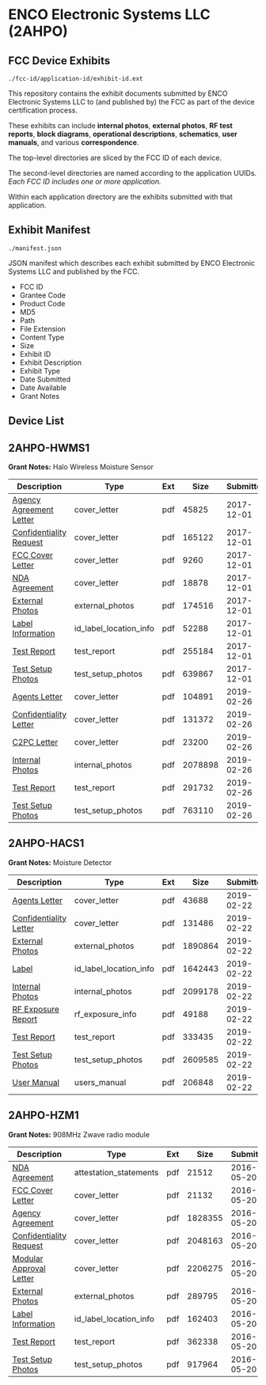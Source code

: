# ENCO Electronic Systems LLC (2AHPO)
## FCC Device Exhibits

```
./fcc-id/application-id/exhibit-id.ext
```

This repository contains the exhibit documents submitted by ENCO Electronic Systems LLC to (and published by) the FCC as part of the device certification process.

These exhibits can include **internal photos**, **external photos**, **RF test reports**, **block diagrams**, **operational descriptions**, **schematics**, **user manuals**, and various **correspondence**.

The top-level directories are sliced by the FCC ID of each device.

The second-level directories are named according to the application UUIDs. *Each FCC ID includes one or more application.*

Within each application directory are the exhibits submitted with that application. 

## Exhibit Manifest

```
./manifest.json
```

JSON manifest which describes each exhibit submitted by ENCO Electronic Systems LLC and published by the FCC.

- FCC ID
- Grantee Code
- Product Code
- MD5
- Path
- File Extension
- Content Type
- Size
- Exhibit ID
- Exhibit Description
- Exhibit Type
- Date Submitted
- Date Available
- Grant Notes

## Device List
## 2AHPO-HWMS1
**Grant Notes:** Halo Wireless Moisture Sensor

| Description | Type | Ext | Size | Submitted | Available |
| ----------- | ---- | --- | ---- | --------- | --------- |
| [Agency Agreement Letter](2AHPO-HWMS1/85ef43c58e6c42ccda7e32d9304e11cc/3660350.pdf) | cover_letter | pdf | 45825 | 2017-12-01 | 2017-12-01 |
| [Confidentiality Request](2AHPO-HWMS1/85ef43c58e6c42ccda7e32d9304e11cc/3660351.pdf) | cover_letter | pdf | 165122 | 2017-12-01 | 2017-12-01 |
| [FCC Cover Letter](2AHPO-HWMS1/85ef43c58e6c42ccda7e32d9304e11cc/3660352.pdf) | cover_letter | pdf | 9260 | 2017-12-01 | 2017-12-01 |
| [NDA Agreement](2AHPO-HWMS1/85ef43c58e6c42ccda7e32d9304e11cc/3660354.pdf) | cover_letter | pdf | 18878 | 2017-12-01 | 2017-12-01 |
| [External Photos](2AHPO-HWMS1/85ef43c58e6c42ccda7e32d9304e11cc/3660349.pdf) | external_photos | pdf | 174516 | 2017-12-01 | 2017-12-01 |
| [Label Information](2AHPO-HWMS1/85ef43c58e6c42ccda7e32d9304e11cc/3660353.pdf) | id_label_location_info | pdf | 52288 | 2017-12-01 | 2017-12-01 |
| [Test Report](2AHPO-HWMS1/85ef43c58e6c42ccda7e32d9304e11cc/3660356.pdf) | test_report | pdf | 255184 | 2017-12-01 | 2017-12-01 |
| [Test Setup Photos](2AHPO-HWMS1/85ef43c58e6c42ccda7e32d9304e11cc/3660355.pdf) | test_setup_photos | pdf | 639867 | 2017-12-01 | 2017-12-01 |
| [Agents Letter](2AHPO-HWMS1/819d076606cbdabf3f3004308aabb24f/4181321.pdf) | cover_letter | pdf | 104891 | 2019-02-26 | 2019-02-26 |
| [Confidentiality Letter](2AHPO-HWMS1/819d076606cbdabf3f3004308aabb24f/4181322.pdf) | cover_letter | pdf | 131372 | 2019-02-26 | 2019-02-26 |
| [C2PC Letter](2AHPO-HWMS1/819d076606cbdabf3f3004308aabb24f/4181323.pdf) | cover_letter | pdf | 23200 | 2019-02-26 | 2019-02-26 |
| [Internal Photos](2AHPO-HWMS1/819d076606cbdabf3f3004308aabb24f/4181319.pdf) | internal_photos | pdf | 2078898 | 2019-02-26 | 2019-08-25 |
| [Test Report](2AHPO-HWMS1/819d076606cbdabf3f3004308aabb24f/4181320.pdf) | test_report | pdf | 291732 | 2019-02-26 | 2019-02-26 |
| [Test Setup Photos](2AHPO-HWMS1/819d076606cbdabf3f3004308aabb24f/4181318.pdf) | test_setup_photos | pdf | 763110 | 2019-02-26 | 2019-08-25 |
## 2AHPO-HACS1
**Grant Notes:** Moisture Detector

| Description | Type | Ext | Size | Submitted | Available |
| ----------- | ---- | --- | ---- | --------- | --------- |
| [Agents Letter](2AHPO-HACS1/1cdd96bedd01205c5624e3ea634f3d5e/4176775.pdf) | cover_letter | pdf | 43688 | 2019-02-22 | 2019-02-22 |
| [Confidentiality Letter](2AHPO-HACS1/1cdd96bedd01205c5624e3ea634f3d5e/4176776.pdf) | cover_letter | pdf | 131486 | 2019-02-22 | 2019-02-22 |
| [External Photos](2AHPO-HACS1/1cdd96bedd01205c5624e3ea634f3d5e/4176756.pdf) | external_photos | pdf | 1890864 | 2019-02-22 | 2019-08-20 |
| [Label](2AHPO-HACS1/1cdd96bedd01205c5624e3ea634f3d5e/4176772.pdf) | id_label_location_info | pdf | 1642443 | 2019-02-22 | 2019-02-22 |
| [Internal Photos](2AHPO-HACS1/1cdd96bedd01205c5624e3ea634f3d5e/4176759.pdf) | internal_photos | pdf | 2099178 | 2019-02-22 | 2019-08-20 |
| [RF Exposure Report](2AHPO-HACS1/1cdd96bedd01205c5624e3ea634f3d5e/4176774.pdf) | rf_exposure_info | pdf | 49188 | 2019-02-22 | 2019-02-22 |
| [Test Report](2AHPO-HACS1/1cdd96bedd01205c5624e3ea634f3d5e/4176773.pdf) | test_report | pdf | 333435 | 2019-02-22 | 2019-02-22 |
| [Test Setup Photos](2AHPO-HACS1/1cdd96bedd01205c5624e3ea634f3d5e/4176757.pdf) | test_setup_photos | pdf | 2609585 | 2019-02-22 | 2019-08-20 |
| [User Manual](2AHPO-HACS1/1cdd96bedd01205c5624e3ea634f3d5e/4176758.pdf) | users_manual | pdf | 206848 | 2019-02-22 | 2019-08-20 |
## 2AHPO-HZM1
**Grant Notes:** 908MHz Zwave radio module

| Description | Type | Ext | Size | Submitted | Available |
| ----------- | ---- | --- | ---- | --------- | --------- |
| [NDA Agreement](2AHPO-HZM1/27dcd2f5213f7b9971d7b5ff069d2db2/2998335.pdf) | attestation_statements | pdf | 21512 | 2016-05-20 | 2016-05-20 |
| [FCC Cover Letter](2AHPO-HZM1/27dcd2f5213f7b9971d7b5ff069d2db2/2998331.pdf) | cover_letter | pdf | 21132 | 2016-05-20 | 2016-05-20 |
| [Agency Agreement](2AHPO-HZM1/27dcd2f5213f7b9971d7b5ff069d2db2/2998332.pdf) | cover_letter | pdf | 1828355 | 2016-05-20 | 2016-05-20 |
| [Confidentiality Request](2AHPO-HZM1/27dcd2f5213f7b9971d7b5ff069d2db2/2998333.pdf) | cover_letter | pdf | 2048163 | 2016-05-20 | 2016-05-20 |
| [Modular Approval Letter](2AHPO-HZM1/27dcd2f5213f7b9971d7b5ff069d2db2/2998334.pdf) | cover_letter | pdf | 2206275 | 2016-05-20 | 2016-05-20 |
| [External Photos](2AHPO-HZM1/27dcd2f5213f7b9971d7b5ff069d2db2/2998330.pdf) | external_photos | pdf | 289795 | 2016-05-20 | 2016-05-20 |
| [Label Information](2AHPO-HZM1/27dcd2f5213f7b9971d7b5ff069d2db2/2998336.pdf) | id_label_location_info | pdf | 162403 | 2016-05-20 | 2016-05-20 |
| [Test Report](2AHPO-HZM1/27dcd2f5213f7b9971d7b5ff069d2db2/2998338.pdf) | test_report | pdf | 362338 | 2016-05-20 | 2016-05-20 |
| [Test Setup Photos](2AHPO-HZM1/27dcd2f5213f7b9971d7b5ff069d2db2/2998337.pdf) | test_setup_photos | pdf | 917964 | 2016-05-20 | 2016-05-20 |
